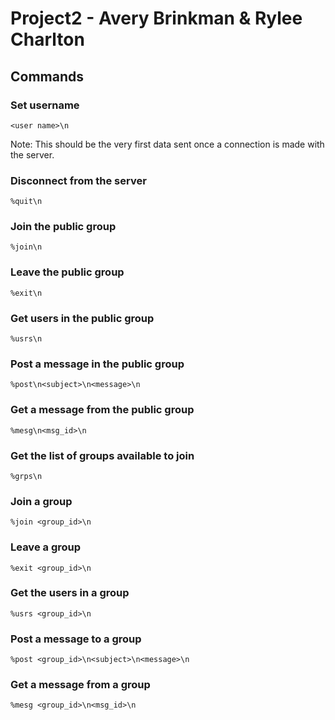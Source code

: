 # Project2 - Avery Brinkman & Rylee Charlton

## Commands
### Set username
```
<user name>\n
```
Note: This should be the very first data sent once a connection is made with the server.


### Disconnect from the server
```
%quit\n
```

### Join the public group
```
%join\n
```

### Leave the public group
```
%exit\n
```

### Get users in the public group
```
%usrs\n
```

### Post a message in the public group
```
%post\n<subject>\n<message>\n
```

### Get a message from the public group
```
%mesg\n<msg_id>\n
```

### Get the list of groups available to join
```
%grps\n
```

### Join a group
```
%join <group_id>\n
```

### Leave a group
```
%exit <group_id>\n
```

### Get the users in a group
```
%usrs <group_id>\n
```

### Post a message to a group
```
%post <group_id>\n<subject>\n<message>\n
```

### Get a message from a group
```
%mesg <group_id>\n<msg_id>\n
```
